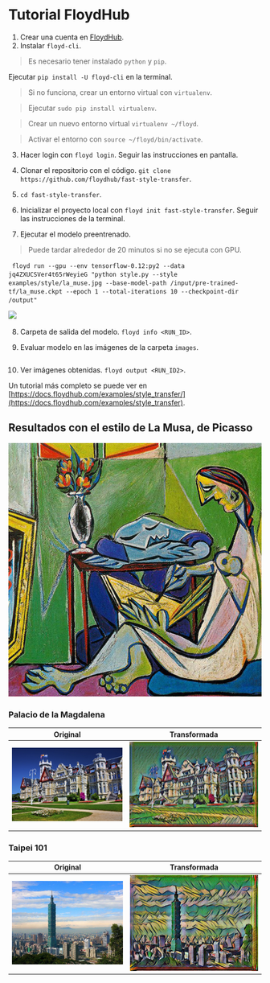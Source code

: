# Tutorial FloydHub

1. Crear una cuenta en [FloydHub](https://floydhub.com).
2. Instalar `floyd-cli`.
> Es necesario tener instalado `python` y `pip`.

  Ejecutar `pip install -U floyd-cli` en la terminal.

  > Si no funciona, crear un entorno virtual con `virtualenv`.

  > Ejecutar `sudo pip install virtualenv`.

  > Crear un nuevo entorno virtual `virtualenv ~/floyd`.

  > Activar el entorno con `source ~/floyd/bin/activate`.

3. Hacer login con `floyd login`. Seguir las instrucciones en pantalla.

4. Clonar el repositorio con el código. `git clone https://github.com/floydhub/fast-style-transfer`.

5. `cd fast-style-transfer`.

6. Inicializar el proyecto local con `floyd init fast-style-transfer`. Seguir las instrucciones de la terminal.

7. Ejecutar el modelo preentrenado.

  > Puede tardar alrededor de 20 minutos si no se ejecuta con GPU.

  ``` floyd run --gpu --env tensorflow-0.12:py2 --data jq4ZXUCSVer4t65rWeyieG "python style.py --style examples/style/la_muse.jpg --base-model-path /input/pre-trained-tf/la_muse.ckpt --epoch 1 --total-iterations 10 --checkpoint-dir /output"```

  ![](./output/logs.png)

8. Carpeta de salida del modelo. `floyd info <RUN_ID>`.

9. Evaluar modelo en las imágenes de la carpeta `images`.

  ```floyd run --env tensorflow-0.12:py2 --data <OUTPUT_ID_FROM_TRAINING> "python evaluate.py --allow-different-dimensions --checkpoint /input/fns.ckpt --in-path ./images/ --out-path /output/"
  ```

10. Ver imágenes obtenidas. `floyd output <RUN_ID2>`.

Un tutorial más completo se puede ver en [https://docs.floydhub.com/examples/style_transfer/](https://docs.floydhub.com/examples/style_transfer).

## Resultados con el estilo de La Musa, de Picasso

<p align="center">
  <img src="./output/la_muse.jpg"/>
</p>

### Palacio de la Magdalena

Original             |  Transformada
:-------------------------:|:-------------------------:
![Original Palacio de la Magdalena](./output/palacio-de-la-magdalena.jpg)  |  ![](./output/palacio-de-la-magdalena-output.jpg)

### Taipei 101

Original             |  Transformada
:-------------------------:|:-------------------------:
![Original Taipei 101](./output/taipei101.jpg)  |  ![](./output/taipei101-output.jpg)
